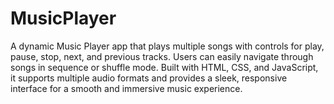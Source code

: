 # MusicPlayer
A dynamic Music Player app that plays multiple songs with controls for play, pause, stop, next, and previous tracks. Users can easily navigate through songs in sequence or shuffle mode. Built with HTML, CSS, and JavaScript, it supports multiple audio formats and provides a sleek, responsive interface for a smooth and immersive music experience.
